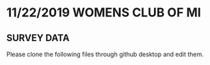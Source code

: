 # 11/22/2019 WOMENS CLUB OF MI
## **SURVEY DATA**

Please clone the following files through github desktop and edit them.
